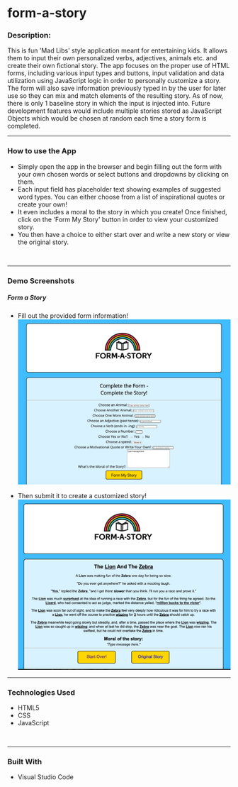 # form-a-story

### **Description:**
This is fun 'Mad Libs' style application meant for entertaining kids. It allows them to input their own personalized verbs, adjectives, animals etc. and create their own fictional story. The app focuses on the proper use of HTML forms, including various input types and buttons, input validation and data utilization using JavaScript logic in order to personally customize a story. The form will also save information previously typed in by the user for later use so they can mix and match elements of the resulting story. As of now, there is only 1 baseline story in which the input is injected into. Future development features would include multiple stories stored as JavaScript Objects which would be chosen at random each time a story form is completed. 
<br>

_____

### **How to use the App**
* Simply open the app in the browser and begin filling out the form with your own chosen words or select buttons and dropdowns by clicking on them.
* Each input field has placeholder text showing examples of suggested word types. You can either choose from a list of inspirational quotes or create your own! 
* It even includes a moral to the story in which you create! Once finished, click on the 'Form My Story' button in order to view your customized story. 
* You then have a choice to either start over and write a new story or view the original story.   
<br>

_____


### **Demo Screenshots**
##### Form a Story
* Fill out the provided form information!
![Image of Home Page](./assets/images/main.png)

* Then submit it to create a customized story!
![Image of Story Page](./assets/images/story.png)

_________

### **Technologies Used**
* HTML5
* CSS
* JavaScript
<br>

_____

### **Built With**
* Visual Studio Code

